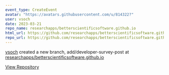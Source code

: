 ```yaml
---
event_type: CreateEvent
avatar: "https://avatars.githubusercontent.com/u/814322?"
user: vsoch
date: 2023-03-21
repo_name: researchapps/betterscientificsoftware.github.io
html_url: https://github.com/researchapps/betterscientificsoftware.github.io
repo_url: https://github.com/researchapps/betterscientificsoftware.github.io
---
```


<a href='https://github.com/vsoch' target='_blank'>vsoch</a> created a new branch, add/developer-survey-post at <a href='https://github.com/researchapps/betterscientificsoftware.github.io' target='_blank'>researchapps/betterscientificsoftware.github.io</a>

<a href='https://github.com/researchapps/betterscientificsoftware.github.io' target='_blank'>View Repository</a>
